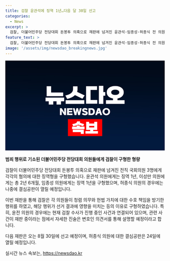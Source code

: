 ```yaml
---
title: 검찰 윤관석에 징역 1년…다음 달 30일 선고
categories:
  - News
excerpt: >
  검찰, 더불어민주당 전당대회 돈봉투 의혹으로 재판에 넘겨진 윤관석·임종성·허종식 전 의원에게 징역형을 구형. 윤 전 의원에게는 징역 1년 요청, 이성만 전 의원에게 2년 6개월 구형 등. 검찰은 헌법가치 방기 등 이유로 형량 요구. 윤 전 의원은 관여 반성, 이 전 의원은 후원금 논란, 임 전 의원은 현명한 판단 요청. 결과는 8월 30일 발표, 허 전 의원에 대한 결심공판은 24일 예정.
feature_text: >
  검찰, 더불어민주당 전당대회 돈봉투 의혹으로 재판에 넘겨진 윤관석·임종성·허종식 전 의원에게 징역형을 구형. 윤 전 의원에게는 징역 1년 요청, 이성만 전 의원에게 2년 6개월 구형 등. 검찰은 헌법가치 방기 등 이유로 형량 요구. 윤 전 의원은 관여 반성, 이 전 의원은 후원금 논란, 임 전 의원은 현명한 판단 요청. 결과는 8월 30일 발표, 허 전 의원에 대한 결심공판은 24일 예정.
image: '/assets/img/newsdao_breakingnews.jpg'
---
```


<p><img src="/assets/img/newsdao_breakingnews.jpg" alt="pcversion 속보" /></p>

<p><b>범죄 행위로 기소된 더불어민주당 전당대회 의원들에게 검찰이 구형한 형량</b></p>

<p>검찰이 더불어민주당 전당대회 돈봉투 의혹으로 재판에 넘겨진 전직 국회의원 3명에게 각각의 혐의에 대한 징역형을 구형했습니다. 윤관석 의원에게는 징역 1년, 이성만 의원에게는 총 2년 6개월, 임종성 의원에게는 징역 1년을 구형했으며, 허종식 의원의 경우에는 나중에 결심공판이 열릴 예정입니다. </p>

<p>이번 재판을 통해 검찰은 각 의원들이 청렴 의무와 헌법 가치에 대한 수호 책임을 방기한 행위를 하였고, 해당 행위가 선거 결과에 영향을 미치는 등의 이유로 구형하였습니다. 특히, 윤전 의원의 경우에는 현재 검찰 수사가 진행 중인 사건과 연결되어 있으며, 관련 사건이 재판 중이라는 점에서 자세한 진술은 변호인 의견서를 통해 설명할 예정이라고 합니다.</p>

<p>다음 재판은 오는 8월 30일에 선고 예정이며, 허종식 의원에 대한 결심공판은 24일에 열릴 예정입니다.</p>
실시간 뉴스 속보는, <a href="https://newsdao.kr" rel="dofollow">https://newsdao.kr</a>


